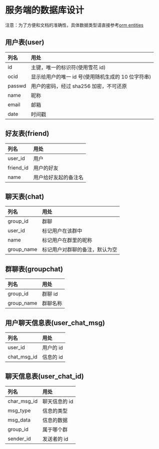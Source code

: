 # 服务端的数据库设计

注意：为了方便和文档的准确性，具体数据类型请直接参考[orm entities](https://github.com/SkyUOI/OurChat/tree/main/server/src/entities)

## 用户表(user)

| 列名   | 用处                                               |
| :----- | :------------------------------------------------- |
| id     | 主键，唯一的标识符(使用雪花 id)                    |
| ocid   | 显示给用户的唯一 id 号(使用随机生成的 10 位字符串) |
| passwd | 用户的密码，经过 sha256 加密，不可还原             |
| name   | 昵称                                               |
| email  | 邮箱                                               |
| date   | 时间戳                                             |

## 好友表(friend)

| 列名      | 用处                 |
| :-------- | :------------------- |
| user_id   | 用户                 |
| friend_id | 用户的好友           |
| name      | 用户给好友起的备注名 |

## 聊天表(chat)

| 列名       | 用处                           |
| :--------- | :----------------------------- |
| group_id   | 群聊                           |
| user_id    | 标记用户在该群中               |
| name       | 标记用户在群里的昵称           |
| group_name | 标记用户对群聊的备注，默认为空 |

## 群聊表(groupchat)

| 列名       | 用处     |
| :--------- | :------- |
| group_id   | 群聊 id  |
| group_name | 群聊名称 |

## 用户聊天信息表(user_chat_msg)

| 列名        | 用处      |
| :---------- | :-------- |
| user_id     | 用户的 id |
| chat_msg_id | 信息的 id |

## 聊天信息表(user_chat_id)

| 列名        | 用处          |
| :---------- | :------------ |
| char_msg_id | 聊天信息的 id |
| msg_type    | 信息的类型    |
| msg_data    | 信息的数据    |
| group_id    | 属于哪个群    |
| sender_id   | 发送者的 id   |
